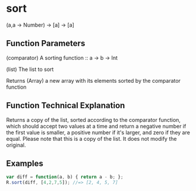 # sort

(a,a → Number) → [a] → [a]

## Function Parameters

(comparator)
A sorting function :: a -> b -> Int

(list)
The list to sort

Returns (Array) a new array with its elements sorted by the comparator function

## Function Technical Explanation

Returns a copy of the list, sorted according to the comparator function, which should
accept two values at a time and return a negative number if the first value is smaller,
a positive number if it's larger, and zero if they are equal. Please note that this is
a copy of the list. It does not modify the original.

## Examples
```javascript
var diff = function(a, b) { return a - b; };
R.sort(diff, [4,2,7,5]); //=> [2, 4, 5, 7]
```
